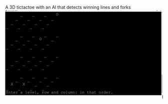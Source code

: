 A 3D tictactoe with an AI that detects winning lines and forks 
![alt text](https://github.com/adeneve/3DTicTacToe/blob/master/ticImage.png)
